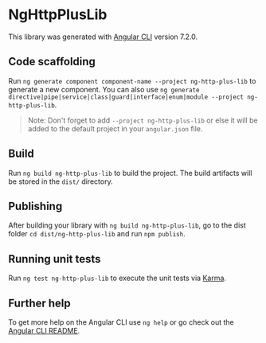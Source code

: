 # NgHttpPlusLib

This library was generated with [Angular CLI](https://github.com/angular/angular-cli) version 7.2.0.

## Code scaffolding

Run `ng generate component component-name --project ng-http-plus-lib` to generate a new component. You can also use `ng generate directive|pipe|service|class|guard|interface|enum|module --project ng-http-plus-lib`.
> Note: Don't forget to add `--project ng-http-plus-lib` or else it will be added to the default project in your `angular.json` file. 

## Build

Run `ng build ng-http-plus-lib` to build the project. The build artifacts will be stored in the `dist/` directory.

## Publishing

After building your library with `ng build ng-http-plus-lib`, go to the dist folder `cd dist/ng-http-plus-lib` and run `npm publish`.

## Running unit tests

Run `ng test ng-http-plus-lib` to execute the unit tests via [Karma](https://karma-runner.github.io).

## Further help

To get more help on the Angular CLI use `ng help` or go check out the [Angular CLI README](https://github.com/angular/angular-cli/blob/master/README.md).
